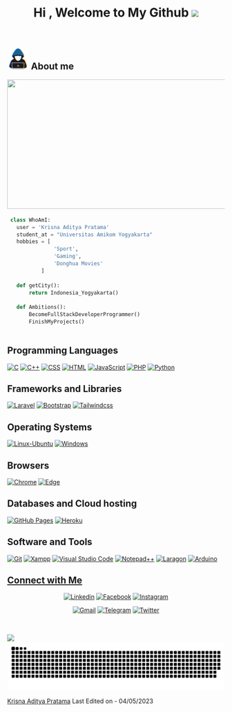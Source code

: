 <h1 align="center"><b>Hi , Welcome to My Github </b><img src="https://media.giphy.com/media/hvRJCLFzcasrR4ia7z/giphy.gif" width="35"></h1>
<br>

## <picture><img src = "https://github.com/0xAbdulKhalid/0xAbdulKhalid/raw/main/assets/mdImages/about_me.gif" width = 50px></picture> **About me**
<div align="center">
    <img src="https://media.giphy.com/media/dWesBcTLavkZuG35MI/giphy.gif" width="600" height="300"/>
  </div>

 ```python
  class WhoAmI:
    user = 'Krisna Aditya Pratama'
	student_at = "Universitas Amikom Yogyakarta"
	hobbies = [
				'Sport',
			 	'Gaming',
				'Donghua Movies'
			]
	
	def getCity():
		return Indonesia_Yogyakarta()
	
	def Ambitions():
		BecomeFullStackDeveloperProgrammer()
		FinishMyProjects()
	
 ```

## Programming Languages

<p>
    <a href="#"><img alt="C" src="https://img.shields.io/static/v1?style=for-the-badge&message=C&color=222222&logo=C&logoColor=A8B9CC&label="></a>
    <a href="#"><img alt="C++" src="https://img.shields.io/static/v1?style=for-the-badge&message=C%2B%2B&color=00599C&logo=C%2B%2B&logoColor=FFFFFF&label="></a>
    <a href="#"><img alt="CSS" src="https://img.shields.io/static/v1?style=for-the-badge&message=CSS3&color=1572B6&logo=CSS3&logoColor=FFFFFF&label="></a>
    <a href="#"><img alt="HTML" src="https://img.shields.io/static/v1?style=for-the-badge&message=HTML5&color=E34F26&logo=HTML5&logoColor=FFFFFF&label="></a>
    <a href="#"><img alt="JavaScript" src="https://img.shields.io/static/v1?style=for-the-badge&message=JavaScript&color=222222&logo=JavaScript&logoColor=F7DF1E&label="></a>
	<a href="#"><img alt="PHP" src="https://img.shields.io/static/v1?style=for-the-badge&message=PHP&color=777BB4&logo=PHP&logoColor=FFFFFF&label="></a>
	<a href="#"><img alt="Python" src="https://img.shields.io/static/v1?style=for-the-badge&message=Python&color=3776AB&logo=Python&logoColor=FFFFFF&label="></a>
</p>

## Frameworks and Libraries
<p>
   <a href="#"><img alt="Laravel" src="https://img.shields.io/static/v1?style=for-the-badge&message=Laravel&color=FF2D20&logo=Laravel&logoColor=FFFFFF&label="></a>
   <a href="#"><img alt="Bootstrap" src="https://img.shields.io/static/v1?style=for-the-badge&message=Bootstrap&color=7952B3&logo=Bootstrap&logoColor=FFFFFF&label="></a>
   <a href="#"><img alt="Tailwindcss" src="https://img.shields.io/static/v1?style=for-the-badge&message=Tailwind+CSS&color=222222&logo=Tailwind+CSS&logoColor=06B6D4&label="></a>
</p>

## Operating Systems
<p>
	<a href="#"><img alt="Linux-Ubuntu" src="https://img.shields.io/static/v1?style=for-the-badge&message=Ubuntu&color=E95420&logo=Ubuntu&logoColor=FFFFFF&label="></a>
	<a href="#"><img alt="Windows" src="https://img.shields.io/static/v1?style=for-the-badge&message=Windows&color=0078D6&logo=Windows&logoColor=FFFFFF&label="></a>
	
</p>

## Browsers
<p>
	<a href="#"><img alt="Chrome" src="https://img.shields.io/static/v1?style=for-the-badge&message=Google+Chrome&color=4285F4&logo=Google+Chrome&logoColor=FFFFFF&label="></a>
	<a href="#"><img alt="Edge" src="https://img.shields.io/static/v1?style=for-the-badge&message=Microsoft+Edge&color=0078D7&logo=Microsoft+Edge&logoColor=FFFFFF&label="></a>
</p>

## Databases and Cloud hosting

<p>
    <a href="#"><img alt="GitHub Pages" src="https://img.shields.io/static/v1?style=for-the-badge&message=GitHub+Pages&color=222222&logo=GitHub+Pages&logoColor=FFFFFF&label="></a>
    <a href="#"><img alt="Heroku" src="https://img.shields.io/static/v1?style=for-the-badge&message=Heroku&color=430098&logo=Heroku&logoColor=FFFFFF&label="></a>
</p> 

## Software and Tools
<p>
  <a href="#"><img alt="Git" src="https://img.shields.io/static/v1?style=for-the-badge&message=Git&color=F05032&logo=Git&logoColor=FFFFFF&label="></a>
	<a href="#"><img alt="Xampp" src="https://img.shields.io/static/v1?style=for-the-badge&message=XAMPP&color=FB7A24&logo=XAMPP&logoColor=FFFFFF&label="></a>
  <a href="#"><img alt="Visual Studio Code" src="https://img.shields.io/static/v1?style=for-the-badge&message=Visual+Studio+Code&color=007ACC&logo=Visual+Studio+Code&logoColor=FFFFFF&label="></a>
	<a href="#"><img alt="Notepad++" src="https://img.shields.io/static/v1?style=for-the-badge&message=Notepad%2B%2B&color=222222&logo=Notepad%2B%2B&logoColor=90E59A&label="></a>
	<a href="#"><img alt="Laragon" src="https://img.shields.io/static/v1?style=for-the-badge&message=Laragon&color=0E83CD&logo=Laragon&logoColor=FFFFFF&label="></a>
	<a href="#"><img alt="Arduino" src="https://img.shields.io/static/v1?style=for-the-badge&message=Arduino&color=00979D&logo=Arduino&logoColor=FFFFFF&label=">
</p>

## Connect with Me


<p align="center">
  <a href="https://linkedin.com/in/krisna-aditya-pratama-030b2b264"><img alt="Linkedin" title="Krisna Aditya Pratama Linkedin" src="https://img.shields.io/badge/LinkedIn-0077B5?style=for-the-badge&logo=linkedin&logoColor=white"></a>
  <a href="https://www.facebook.com/krisna.a.pratama.9699"><img alt="Facebook" title="Krisna Aditya Pratama FB" src="https://img.shields.io/badge/Facebook-1877F2?style=for-the-badge&logo=facebook&logoColor=white"></a>
  <a href="https://www.instagram.com/bangkrisna_"><img alt="Instagram" title="Krisna Aditya Pratama Instagram" src="https://img.shields.io/badge/Instagram-E4405F?style=for-the-badge&logo=instagram&logoColor=white"></a>
 </p>
 <p align="center">
  <a href="mailto:krisnaadityapratama@students.amikom.ac.id"><img alt="Gmail" title="Krisna Aditya Pratama Gmail" src="https://img.shields.io/badge/Gmail-D14836?style=for-the-badge&logo=gmail&logoColor=white"></a>
  <a href="https://t.me/KrisnaAdityaPratama"><img alt="Telegram" title="Krisna Aditya Pratama Telegram" src="https://img.shields.io/badge/Telegram-2CA5E0?style=for-the-badge&logo=telegram&logoColor=white"></a> 
<a href="https://twitter.com/Bangkrisna18"><img alt="Twitter" title="Krisna Aditya Pratama Twitter" src="https://img.shields.io/badge/Twitter-1DA1F2?style=for-the-badge&logo=twitter&logoColor=white"></a>
</p>
<br>
<br>
<img src="https://user-images.githubusercontent.com/73097560/115834477-dbab4500-a447-11eb-908a-139a6edaec5c.gif">

<div align="center">
  <img  src="https://github.com/1999AZZAR/1999AZZAR/blob/main/resources/img/grid-snake.svg"
       alt="snake" /></a>
</div>

[Krisna Aditya Pratama](https://github.com/krisnaadityapratama)
Last Edited on - 04/05/2023
